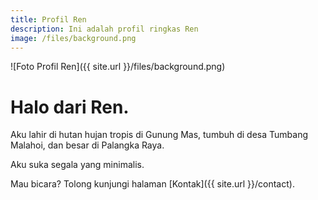 ```yaml
---
title: Profil Ren
description: Ini adalah profil ringkas Ren
image: /files/background.png
---
```

![Foto Profil Ren]({{ site.url }}/files/background.png)

# Halo dari Ren.

Aku lahir di hutan hujan tropis di Gunung Mas, tumbuh di desa Tumbang Malahoi, dan besar di Palangka Raya.

Aku suka segala yang minimalis.

Mau bicara? Tolong kunjungi halaman [Kontak]({{ site.url }}/contact).
